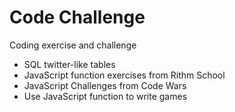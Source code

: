 # Code Challenge
Coding exercise and challenge

- SQL twitter-like tables
- JavaScript function exercises from Rithm School
- JavaScript Challenges from Code Wars
- Use JavaScript function to write games
